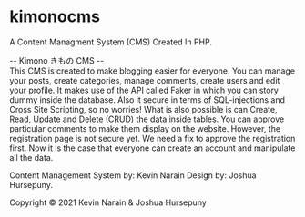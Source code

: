 # kimonocms
A Content Managment System (CMS) Created In PHP.

-- Kimono きもの CMS --
<br>
This CMS is created to make blogging easier for everyone. You can manage your posts, create categories, manage comments, create users and edit your profile. It makes use of the API called Faker in which you can story dummy inside the database. Also it secure in terms of SQL-injections and Cross Site Scripting, so no worries! What is also possible is can Create, Read, Update and Delete (CRUD) the data inside tables. You can approve particular comments to make them display on the website. However, the registration page is not secure yet. We need a fix to approve the registration first. Now it is the case that everyone can create an account and manipulate all the data.

Content Management System by: Kevin Narain
Design by: Joshua Hursepuny.

Copyright © 2021 Kevin Narain & Joshua Hursepuny
